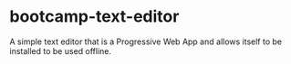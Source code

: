 # bootcamp-text-editor
A simple text editor that is a Progressive Web App and allows itself to be installed to be used offline. 
